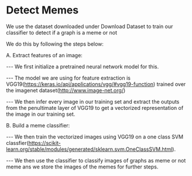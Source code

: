 # Detect Memes

We use the dataset downloaded under Download Dataset to train our classifier to detect if a graph is a meme or not

We do this by following the steps below:

A. Extract features of an image:

--- We first initialize a pretrained neural network model for this. 

--- The model we are using for feature extraction is VGG19(https://keras.io/api/applications/vgg/#vgg19-function) trained over the imagenet dataset(http://www.image-net.org/)

--- We then infer every image in our training set and extract the outputs from the penultimate layer of VGG19 to get a vectorized representation of the image in our training set.

B. Build a meme classifier:

--- We then train the vectorized images using VGG19 on a one class SVM classfier(https://scikit-learn.org/stable/modules/generated/sklearn.svm.OneClassSVM.html). 

--- We then use the classifier to classify images of graphs as meme or not meme ans we store the images of the memes for further steps.






